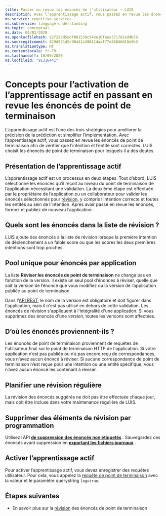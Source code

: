 ```yaml
---
title: Passer en revue les énoncés de l’utilisateur – LUIS
description: Avec l’apprentissage actif, vous passez en revue les énoncés de point de terminaison afin de vérifier que l’intention et l’entité sont correctes. LUIS choisit les énoncés de point de terminaison pour lesquels il a des doutes.
ms.service: cognitive-services
ms.subservice: language-understanding
ms.topic: conceptual
ms.date: 04/01/2020
ms.openlocfilehash: 82f228d5e6f801539c549e16faea371782ad4b59
ms.sourcegitcommit: 829d951d5c90442a38012daaf77e86046018e5b9
ms.translationtype: HT
ms.contentlocale: fr-FR
ms.lasthandoff: 10/09/2020
ms.locfileid: "91316441"
---
```

# <a name="concepts-for-enabling-active-learning-by-reviewing-endpoint-utterances"></a>Concepts pour l’activation de l’apprentissage actif en passant en revue les énoncés de point de terminaison
L’apprentissage actif est l’une des trois stratégies pour améliorer la précision de la prédiction et simplifier l’implémentation. Avec l’apprentissage actif, vous passez en revue les énoncés de point de terminaison afin de vérifier que l’intention et l’entité sont correctes. LUIS choisit les énoncés de point de terminaison pour lesquels il a des doutes.

## <a name="what-is-active-learning"></a>Présentation de l’apprentissage actif
L’apprentissage actif est un processus en deux étapes. Tout d’abord, LUIS sélectionne les énoncés qu’il reçoit au niveau du point de terminaison de l’application nécessitant une validation. La deuxième étape est effectuée par le propriétaire de l’application ou un collaborateur pour valider les énoncés sélectionnés pour [révision](luis-how-to-review-endpoint-utterances.md), y compris l’intention correcte et toutes les entités au sein de l’intention. Après avoir passé en revue les énoncés, formez et publiez de nouveau l’application.

## <a name="which-utterances-are-on-the-review-list"></a>Quels sont les énoncés dans la liste de révision ?
LUIS ajoute des énoncés à la liste de révision lorsque la première intention de déclenchement a un faible score ou que les scores les deux premières intentions sont trop proches.

## <a name="single-pool-for-utterances-per-app"></a>Pool unique pour énoncés par application
La liste **Réviser les énoncés de point de terminaison** ne change pas en fonction de la version. Il existe un seul pool d’énoncés à réviser, quelle que soit la version de l’énoncé que vous modifiez ou la version de l’application publiée au point de terminaison.

Dans l'[API REST](https://westus.dev.cognitive.microsoft.com/docs/services/luis-programmatic-apis-v3-0-preview/operations/58b6f32139e2bb139ce823c9), le nom de la version est obligatoire et doit figurer dans l'application, mais il n'est pas utilisé en dehors de cette validation. Les énoncés de révision s'appliquent à l'intégralité d'une application. Si vous supprimez des énoncés d'une _version_, toutes les versions sont affectées.

## <a name="where-are-the-utterances-from"></a>D’où les énoncés proviennent-ils ?
Les énoncés de point de terminaison proviennent de requêtes de l'utilisateur final sur le point de terminaison HTTP de l'application. Si votre application n’est pas publiée ou n’a pas encore reçu de correspondances, vous n’avez aucun énoncé à réviser. Si aucune correspondance de point de terminaison n’est reçue pour une intention ou une entité spécifique, vous n’avez aucun énoncé les contenant à réviser.

## <a name="schedule-review-periodically"></a>Planifier une révision régulière
La révision des énoncés suggérés ne doit pas être effectuée chaque jour, mais doit être incluse dans votre maintenance régulière de LUIS.

## <a name="delete-review-items-programmatically"></a>Supprimer des éléments de révision par programmation
Utilisez l’API **[de suppression des énoncés non étiquetés](https://westus.dev.cognitive.microsoft.com/docs/services/5890b47c39e2bb17b84a55ff/operations/58b6f32139e2bb139ce823c9)** . Sauvegardez ces énoncés avant suppression en **[exportant les fichiers journaux](https://westus.dev.cognitive.microsoft.com/docs/services/5890b47c39e2bb17b84a55ff/operations/5890b47c39e2bb052c5b9c36)** .

## <a name="enable-active-learning"></a>Activer l’apprentissage actif

Pour activer l’apprentissage actif, vous devez enregistrer des requêtes utilisateur. Pour cela, vous appelez la [requête de point de terminaison](luis-get-started-create-app.md#query-the-v3-api-prediction-endpoint) avec la valeur et le paramètre querystring `log=true`.

## <a name="next-steps"></a>Étapes suivantes

* En savoir plus sur la [révision](luis-how-to-review-endpoint-utterances.md) des énoncés de point de terminaison
